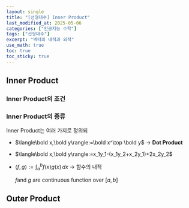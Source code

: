 ```yaml
---
layout: single
title: "[선형대수] Inner Product"
last_modified_at: 2025-05-06
categories: ["인공지능 수학"]
tags: ["선형대수"]
excerpt: "벡터의 내적과 외적"
use_math: true
toc: true
toc_sticky: true
---
```


## Inner Product

### Inner Product의 조건

### Inner Product의 종류

Inner Product는 여러 가지로 정의되

- $\langle\bold x,\bold y\rangle:=\bold x^\top \bold y$ → **Dot Product**
- $\langle\bold x,\bold y\rangle:=x_1y_1-(x_1y_2+x_2y_1)+2x_2y_2$
- $\langle f,g\rangle:=\int_a^b f(x)g(x)\,dx$ → 함수의 내적
    
    $f$and $g$ are continuous function over $[a,b]$

## Outer Product
